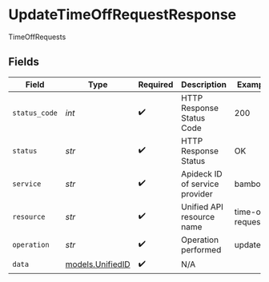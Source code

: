 # UpdateTimeOffRequestResponse

TimeOffRequests


## Fields

| Field                                      | Type                                       | Required                                   | Description                                | Example                                    |
| ------------------------------------------ | ------------------------------------------ | ------------------------------------------ | ------------------------------------------ | ------------------------------------------ |
| `status_code`                              | *int*                                      | :heavy_check_mark:                         | HTTP Response Status Code                  | 200                                        |
| `status`                                   | *str*                                      | :heavy_check_mark:                         | HTTP Response Status                       | OK                                         |
| `service`                                  | *str*                                      | :heavy_check_mark:                         | Apideck ID of service provider             | bamboohr                                   |
| `resource`                                 | *str*                                      | :heavy_check_mark:                         | Unified API resource name                  | time-off-requests                          |
| `operation`                                | *str*                                      | :heavy_check_mark:                         | Operation performed                        | update                                     |
| `data`                                     | [models.UnifiedID](../models/unifiedid.md) | :heavy_check_mark:                         | N/A                                        |                                            |